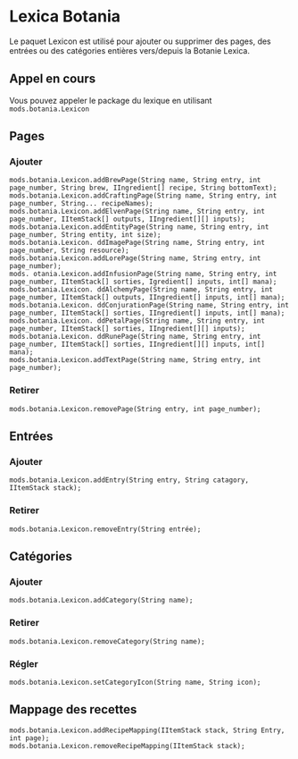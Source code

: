 # Lexica Botania

Le paquet Lexicon est utilisé pour ajouter ou supprimer des pages, des entrées ou des catégories entières vers/depuis la Botanie Lexica.

## Appel en cours

Vous pouvez appeler le package du lexique en utilisant `mods.botania.Lexicon`

## Pages

### Ajouter

```zenscript
mods.botania.Lexicon.addBrewPage(String name, String entry, int page_number, String brew, IIngredient[] recipe, String bottomText);
mods.botania.Lexicon.addCraftingPage(String name, String entry, int page_number, String... recipeNames);
mods.botania.Lexicon.addElvenPage(String name, String entry, int page_number, IItemStack[] outputs, IIngredient[][] inputs);
mods.botania.Lexicon.addEntityPage(String name, String entry, int page_number, String entity, int size);
mods.botania.Lexicon. ddImagePage(String name, String entry, int page_number, String resource);
mods.botania.Lexicon.addLorePage(String name, String entry, int page_number);
mods. otania.Lexicon.addInfusionPage(String name, String entry, int page_number, IItemStack[] sorties, Igredient[] inputs, int[] mana);
mods.botania.Lexicon. ddAlchemyPage(String name, String entry, int page_number, IItemStack[] outputs, IIngredient[] inputs, int[] mana);
mods.botania.Lexicon. ddConjurationPage(String name, String entry, int page_number, IItemStack[] sorties, IIngredient[] inputs, int[] mana);
mods.botania.Lexicon. ddPetalPage(String name, String entry, int page_number, IItemStack[] sorties, IIngredient[][] inputs);
mods.botania.Lexicon. ddRunePage(String name, String entry, int page_number, IItemStack[] sorties, IIngredient[][] inputs, int[] mana);
mods.botania.Lexicon.addTextPage(String name, String entry, int page_number);
```

### Retirer

```zenscript
mods.botania.Lexicon.removePage(String entry, int page_number);
```

## Entrées

### Ajouter

```zenscript
mods.botania.Lexicon.addEntry(String entry, String catagory, IItemStack stack);
```

### Retirer

```zenscript
mods.botania.Lexicon.removeEntry(String entrée);
```

## Catégories

### Ajouter

```zenscript
mods.botania.Lexicon.addCategory(String name);
```

### Retirer

```zenscript
mods.botania.Lexicon.removeCategory(String name);
```

### Régler

```zenscript
mods.botania.Lexicon.setCategoryIcon(String name, String icon);
```

## Mappage des recettes

```zenscript
mods.botania.Lexicon.addRecipeMapping(IItemStack stack, String Entry, int page);
mods.botania.Lexicon.removeRecipeMapping(IItemStack stack);
```